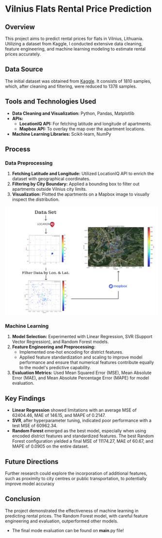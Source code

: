 # Vilnius Flats Rental Price Prediction

## Overview
This project aims to predict rental prices for flats in Vilnius, Lithuania. Utilizing a dataset from Kaggle, I conducted extensive data cleaning, feature engineering, and machine learning modeling to estimate rental prices accurately.

## Data Source
The initial dataset was obtained from [Kaggle](https://www.kaggle.com/datasets/martynasvarnas/vilnius-flats-for-rent). It consists of 1810 samples, which, after cleaning and filtering, were reduced to 1378 samples.

## Tools and Technologies Used
- **Data Cleaning and Visualization:** Python, Pandas, Matplotlib
- **APIs:**
  - **LocationIQ API:** For fetching latitude and longitude of apartments.
  - **Mapbox API:** To overlay the map over the apartment locations.
- **Machine Learning Libraries:** Scikit-learn, NumPy

## Process

### Data Preprocessing
1. **Fetching Latitude and Longitude:** Utilized LocationIQ API to enrich the dataset with geographical coordinates.
2. **Filtering by City Boundary:** Applied a bounding box to filter out apartments outside Vilnius city limits.
3. **Visualization:** Plotted the apartments on a Mapbox image to visually inspect the distribution.


![Alt text](https://github.com/PadTo/Rent-Prices-Predictor-Model-ML/blob/main/Photos_for_git/Display_.png)

### Machine Learning
1. **Model Selection:** Experimented with Linear Regression, SVR (Support Vector Regression), and Random Forest models.
2. **Feature Engineering and Preprocessing:**
    - Implemented one-hot encoding for district features.
    - Applied feature standardization and scaling to improve model performance and ensure that numerical features contribute equally to the model's predictive capability.
3. **Evaluation Metrics:** Used Mean Squared Error (MSE), Mean Absolute Error (MAE), and Mean Absolute Percentage Error (MAPE) for model evaluation.

## Key Findings
- **Linear Regression** showed limitations with an average MSE of 62404.46, MAE of 146.15, and MAPE of 0.2147.
- **SVR**, after hyperparameter tuning, indicated poor performance with a test MSE of 60962.34.
- **Random Forest** emerged as the best model, especially when using encoded district features and standardized features. The best Random Forest configuration yielded a final MSE of 11174.27, MAE of 60.67, and MAPE of 0.0905 on the entire dataset.

## Future Directions
Further research could explore the incorporation of additional features, such as proximity to city centres or public transportation, to potentially improve model accuracy

## Conclusion
The project demonstrated the effectiveness of machine learning in predicting rental prices. The Random Forest model, with careful feature engineering and evaluation, outperformed other models. 

- The final mode evaluation can be found on __main__.py file!
